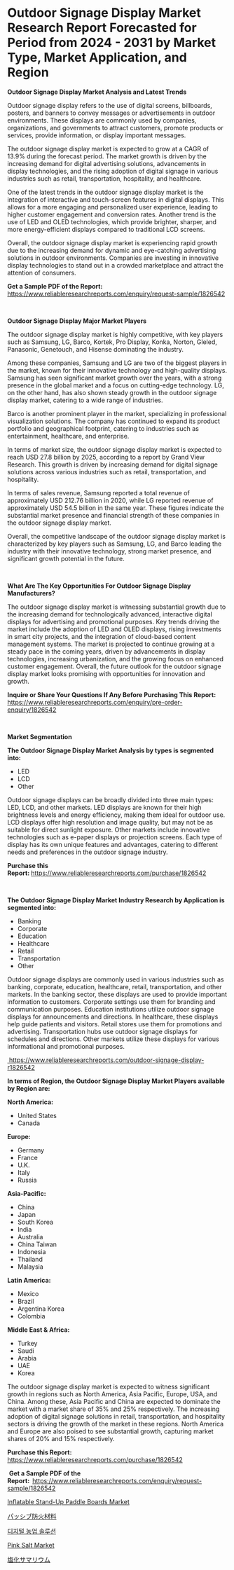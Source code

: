 <p><h1>Outdoor Signage Display Market Research Report Forecasted for Period from 2024 -  2031 by Market Type, Market Application, and Region</h1></p><p><strong>Outdoor Signage Display Market Analysis and Latest Trends</strong></p>
<p><p>Outdoor signage display refers to the use of digital screens, billboards, posters, and banners to convey messages or advertisements in outdoor environments. These displays are commonly used by companies, organizations, and governments to attract customers, promote products or services, provide information, or display important messages.</p><p>The outdoor signage display market is expected to grow at a CAGR of 13.9% during the forecast period. The market growth is driven by the increasing demand for digital advertising solutions, advancements in display technologies, and the rising adoption of digital signage in various industries such as retail, transportation, hospitality, and healthcare.</p><p>One of the latest trends in the outdoor signage display market is the integration of interactive and touch-screen features in digital displays. This allows for a more engaging and personalized user experience, leading to higher customer engagement and conversion rates. Another trend is the use of LED and OLED technologies, which provide brighter, sharper, and more energy-efficient displays compared to traditional LCD screens.</p><p>Overall, the outdoor signage display market is experiencing rapid growth due to the increasing demand for dynamic and eye-catching advertising solutions in outdoor environments. Companies are investing in innovative display technologies to stand out in a crowded marketplace and attract the attention of consumers.</p></p>
<p><strong>Get a Sample PDF of the Report:&nbsp;</strong> <a href="https://www.reliableresearchreports.com/enquiry/request-sample/1826542">https://www.reliableresearchreports.com/enquiry/request-sample/1826542</a></p>
<p>&nbsp;</p>
<p><strong>Outdoor Signage Display Major Market Players</strong></p>
<p><p>The outdoor signage display market is highly competitive, with key players such as Samsung, LG, Barco, Kortek, Pro Display, Konka, Norton, Gleled, Panasonic, Genetouch, and Hisense dominating the industry. </p><p>Among these companies, Samsung and LG are two of the biggest players in the market, known for their innovative technology and high-quality displays. Samsung has seen significant market growth over the years, with a strong presence in the global market and a focus on cutting-edge technology. LG, on the other hand, has also shown steady growth in the outdoor signage display market, catering to a wide range of industries.</p><p>Barco is another prominent player in the market, specializing in professional visualization solutions. The company has continued to expand its product portfolio and geographical footprint, catering to industries such as entertainment, healthcare, and enterprise.</p><p>In terms of market size, the outdoor signage display market is expected to reach USD 27.8 billion by 2025, according to a report by Grand View Research. This growth is driven by increasing demand for digital signage solutions across various industries such as retail, transportation, and hospitality.</p><p>In terms of sales revenue, Samsung reported a total revenue of approximately USD 212.76 billion in 2020, while LG reported revenue of approximately USD 54.5 billion in the same year. These figures indicate the substantial market presence and financial strength of these companies in the outdoor signage display market.</p><p>Overall, the competitive landscape of the outdoor signage display market is characterized by key players such as Samsung, LG, and Barco leading the industry with their innovative technology, strong market presence, and significant growth potential in the future.</p></p>
<p>&nbsp;</p>
<p><strong>What Are The Key Opportunities For Outdoor Signage Display Manufacturers?</strong></p>
<p><p>The outdoor signage display market is witnessing substantial growth due to the increasing demand for technologically advanced, interactive digital displays for advertising and promotional purposes. Key trends driving the market include the adoption of LED and OLED displays, rising investments in smart city projects, and the integration of cloud-based content management systems. The market is projected to continue growing at a steady pace in the coming years, driven by advancements in display technologies, increasing urbanization, and the growing focus on enhanced customer engagement. Overall, the future outlook for the outdoor signage display market looks promising with opportunities for innovation and growth.</p></p>
<p><strong>Inquire or Share Your Questions If Any Before Purchasing This Report:</strong> <a href="https://www.reliableresearchreports.com/enquiry/pre-order-enquiry/1826542">https://www.reliableresearchreports.com/enquiry/pre-order-enquiry/1826542</a></p>
<p>&nbsp;</p>
<p><strong>Market Segmentation</strong></p>
<p><strong>The Outdoor Signage Display Market Analysis by types is segmented into:</strong></p>
<p><ul><li>LED</li><li>LCD</li><li>Other</li></ul></p>
<p><p>Outdoor signage displays can be broadly divided into three main types: LED, LCD, and other markets. LED displays are known for their high brightness levels and energy efficiency, making them ideal for outdoor use. LCD displays offer high resolution and image quality, but may not be as suitable for direct sunlight exposure. Other markets include innovative technologies such as e-paper displays or projection screens. Each type of display has its own unique features and advantages, catering to different needs and preferences in the outdoor signage industry.</p></p>
<p><strong>Purchase this Report:&nbsp;</strong><a href="https://www.reliableresearchreports.com/purchase/1826542">https://www.reliableresearchreports.com/purchase/1826542</a></p>
<p>&nbsp;</p>
<p><strong>The Outdoor Signage Display Market Industry Research by Application is segmented into:</strong></p>
<p><ul><li>Banking</li><li>Corporate</li><li>Education</li><li>Healthcare</li><li>Retail</li><li>Transportation</li><li>Other</li></ul></p>
<p><p>Outdoor signage displays are commonly used in various industries such as banking, corporate, education, healthcare, retail, transportation, and other markets. In the banking sector, these displays are used to provide important information to customers. Corporate settings use them for branding and communication purposes. Education institutions utilize outdoor signage displays for announcements and directions. In healthcare, these displays help guide patients and visitors. Retail stores use them for promotions and advertising. Transportation hubs use outdoor signage displays for schedules and directions. Other markets utilize these displays for various informational and promotional purposes.</p></p>
<p><a href="https://www.reliableresearchreports.com/outdoor-signage-display-r1826542">&nbsp;https://www.reliableresearchreports.com/outdoor-signage-display-r1826542</a></p>
<p><strong>In terms of Region, the Outdoor Signage Display Market Players available by Region are:</strong></p>
<p>
    <p> <strong> North America: </strong>
        <ul>
            <li>United States</li>
            <li>Canada</li>
        </ul>
        </p> 
    <p> <strong> Europe: </strong>
        <ul>
            <li>Germany</li>
            <li>France</li>
            <li>U.K.</li>
            <li>Italy</li>
            <li>Russia</li>
        </ul>
        </p> 
    <p> <strong> Asia-Pacific: </strong>
        <ul>
            <li>China</li>
            <li>Japan</li>
            <li>South Korea</li>
            <li>India</li>
            <li>Australia</li>
            <li>China Taiwan</li>
            <li>Indonesia</li>
            <li>Thailand</li>
            <li>Malaysia</li>
        </ul>
        </p> 
    <p> <strong> Latin America: </strong>
        <ul>
            <li>Mexico</li>
            <li>Brazil</li>
            <li>Argentina Korea</li>
            <li>Colombia</li>
        </ul>
        </p> 
    <p> <strong> Middle East & Africa: </strong>
        <ul>
            <li>Turkey</li>
            <li>Saudi</li>
            <li>Arabia</li>
            <li>UAE</li>
            <li>Korea</li>
        </ul>
    </p>
    </p>
<p><p>The outdoor signage display market is expected to witness significant growth in regions such as North America, Asia Pacific, Europe, USA, and China. Among these, Asia Pacific and China are expected to dominate the market with a market share of 35% and 25% respectively. The increasing adoption of digital signage solutions in retail, transportation, and hospitality sectors is driving the growth of the market in these regions. North America and Europe are also poised to see substantial growth, capturing market shares of 20% and 15% respectively.</p></p>
<p><strong>Purchase this Report: </strong><a href="https://www.reliableresearchreports.com/purchase/1826542">https://www.reliableresearchreports.com/purchase/1826542</a></p>
<p>&nbsp;<strong>Get a Sample PDF of the Report:&nbsp;&nbsp;</strong><a href="https://www.reliableresearchreports.com/enquiry/request-sample/1826542">https://www.reliableresearchreports.com/enquiry/request-sample/1826542</a></p>
<p><strong></strong></p>
<p><p><a href="https://www.linkedin.com/pulse/inflatable-stand-up-paddle-boards-market-analysis-sze-forecasted-gmi7c?trackingId=u72Gv56Oi7vQprWmAb2mBg%3D%3D">Inflatable Stand-Up Paddle Boards Market</a></p><p><a href="https://medium.com/@logaolloway76845/%E6%B6%88%E7%81%AB%E5%99%A8%E5%85%B7%E3%81%AE%E4%BF%9D%E8%AD%B7%E6%9D%90%E6%96%99%E5%B8%82%E5%A0%B4%E8%A6%8F%E6%A8%A1%E3%81%A8%E5%B8%82%E5%A0%B4%E3%83%88%E3%83%AC%E3%83%B3%E3%83%89-%E5%AE%8C%E5%85%A8%E3%81%AA%E7%94%A3%E6%A5%AD%E6%A6%82%E8%A6%81-2024%E5%B9%B4%E3%81%8B%E3%82%892031%E5%B9%B4-22988a8cbe6e">パッシブ防火材料</a></p><p><a href="https://github.com/vsn7qpua81q/Market-Research-Report-List-1/blob/main/666063428383.md">디지털 농업 솔루션</a></p><p><a href="https://issuu.com/reportprime-2/docs/pink-salt-market-size-2030.pptx">Pink Salt Market</a></p><p><a href="https://github.com/adcxff01450218/Market-Research-Report-List-1/blob/main/443532830988.md">塩化サマリウム</a></p></p>